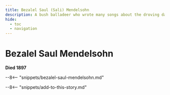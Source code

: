 ```yaml
---
title: Bezalel Saul (Sali) Mendelsohn
description: A bush balladeer who wrote many songs about the droving days
hide:
  - toc
  - navigation 
---
```


# Bezalel Saul Mendelsohn

**Died 1897**

--8<-- "snippets/bezalel-saul-mendelsohn.md"

--8<-- "snippets/add-to-this-story.md"